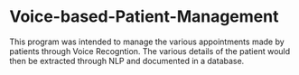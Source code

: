 # Voice-based-Patient-Management
This program was intended to manage the various appointments made by patients through Voice Recogntion. The various details of the patient would then be extracted through NLP and documented in a database.
